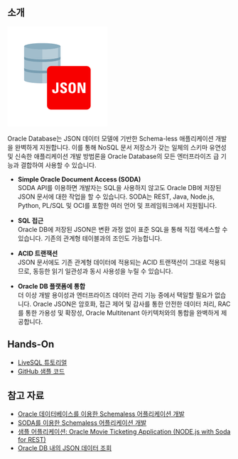 ## 소개

![](https://github.com/oracle19c-cookbook/Application-Development/blob/master/JSON/json.png)

Oracle Database는 JSON 데이터 모델에 기반한 Schema-less 애플리케이션 개발을 완벽하게 지원합니다. 이를 통해 NoSQL 문서 저장소가 갖는 일체의 스키마 유연성 및 신속한 애플리케이션 개발 방법론을 Oracle Database의 모든 엔터프라이즈 급 기능과 결합하여 사용할 수 있습니다.

- **Simple Oracle Document Access (SODA)**  
    SODA API를 이용하면 개발자는 SQL을 사용하지 않고도 Oracle DB에 저장된 JSON 문서에 대한 작업을 할 수 있습니다. SODA는 REST, Java, Node.js, Python, PL/SQL 및 OCI를 포함한 여러 언어 및 프레임워크에서 지원됩니다.

- **SQL 접근**  
    Oracle DB에 저장된 JSON은 변환 과정 없이 표준 SQL을 통해 직접 액세스할 수 있습니다. 기존의 관계형 테이블과의 조인도 가능합니다.

- **ACID 트랜잭션**  
    JSON 문서에도 기존 관계형 데이터에 적용되는 ACID 트랜잭션이 그대로 적용되므로, 동등한 읽기 일관성과 동시 사용성을 누릴 수 있습니다. 

- **Oracle DB 플랫폼에 통합**  
    더 이상 개발 용이성과 엔터프라이즈 데이터 관리 기능 중에서 택일할 필요가 없습니다. Oracle JSON은 암호화, 접근 제어 및 감사를 통한 안전한 데이터 처리, RAC를 통한 가용성 및 확장성, Oracle Multitenant 아키텍처와의 통합을 완벽하게 제공합니다.
    
## Hands-On

- [LiveSQL 튜토리얼](https://livesql.oracle.com/apex/livesql/file/tutorial_EDVE861H6UF4Z20EV0RM4DK2G.html)
- [GitHub 샘플 코드](https://github.com/oracle/json-in-db) 

## 참고 자료

- [Oracle 데이터베이스를 이용한 Schemaless 어플리케이션 개발](https://www.oracle.com/technetwork/database/schemaless-appdev-2603887.pdf)
- [SODA를 이용한 Schemaless 어플리케이션 개발](https://www.oracle.com/technetwork/database/appdev-with-soda-2606220.pdf)
- [샘플 어플리케이션: Oracle Movie Ticketing Application (NODE.js with Soda for REST)](https://www.oracle.com/technetwork/database/oracle-moivie-ticketing-12c-node-3407483.pdf)
- [Oracle DB 내의 JSON 데이터 조회](https://www.oracle.com/technetwork/database/sql-json-wp-2604702.pdf)
